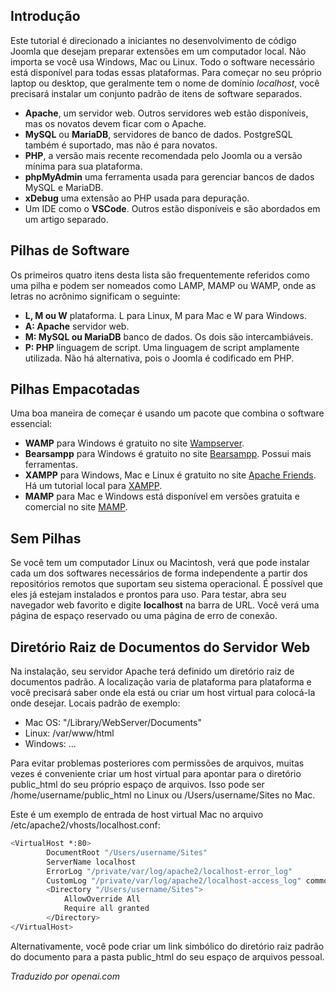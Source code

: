 <!-- Filename: J4.x:Developer:_Required_Software / Display title: Software Necessário -->

## Introdução

Este tutorial é direcionado a iniciantes no desenvolvimento de código Joomla que desejam preparar extensões em um computador local. Não importa se você usa Windows, Mac ou Linux. Todo o software necessário está disponível para todas essas plataformas. Para começar no seu próprio laptop ou desktop, que geralmente tem o nome de domínio *localhost*, você precisará instalar um conjunto padrão de itens de software separados.

- **Apache**, um servidor web. Outros servidores web estão disponíveis, mas os novatos devem ficar com o Apache.
- **MySQL** ou **MariaDB**, servidores de banco de dados. PostgreSQL também é suportado, mas não é para novatos.
- **PHP**, a versão mais recente recomendada pelo Joomla ou a versão mínima para sua plataforma.
- **phpMyAdmin** uma ferramenta usada para gerenciar bancos de dados MySQL e MariaDB.
- **xDebug** uma extensão ao PHP usada para depuração.
- Um IDE como o **VSCode**. Outros estão disponíveis e são abordados em um artigo separado.

## Pilhas de Software

Os primeiros quatro itens desta lista são frequentemente referidos como uma pilha e podem ser nomeados como LAMP, MAMP ou WAMP, onde as letras no acrônimo significam o seguinte:

- **L, M ou W** plataforma. L para Linux, M para Mac e W para Windows.
- **A: Apache** servidor web.
- **M: MySQL ou MariaDB** banco de dados. Os dois são intercambiáveis.
- **P: PHP** linguagem de script. Uma linguagem de script amplamente utilizada. Não há alternativa, pois o Joomla é codificado em PHP.

## Pilhas Empacotadas

Uma boa maneira de começar é usando um pacote que combina o software essencial:

- **WAMP** para Windows é gratuito no site [Wampserver](https://www.wampserver.com/en/).
- **Bearsampp** para Windows é gratuito no site [Bearsampp](https://bearsampp.com/). Possui mais ferramentas.
- **XAMPP** para Windows, Mac e Linux é gratuito no site [Apache Friends](https://www.apachefriends.org/). Há um tutorial local para [XAMPP](jdocmanual?article=user/hosting/local-hosting-with-xampp).
- **MAMP** para Mac e Windows está disponível em versões gratuita e comercial no site [MAMP](https://www.mamp.info/en/mac/).

## Sem Pilhas

Se você tem um computador Linux ou Macintosh, verá que pode instalar cada um dos softwares necessários de forma independente a partir dos repositórios remotos que suportam seu sistema operacional. É possível que eles já estejam instalados e prontos para uso. Para testar, abra seu navegador web favorito e digite **localhost** na barra de URL. Você verá uma página de espaço reservado ou uma página de erro de conexão.

## Diretório Raiz de Documentos do Servidor Web

Na instalação, seu servidor Apache terá definido um diretório raiz de documentos padrão. A localização varia de plataforma para plataforma e você precisará saber onde ela está ou criar um host virtual para colocá-la onde desejar. Locais padrão de exemplo:

- Mac OS: "/Library/WebServer/Documents"
- Linux: /var/www/html
- Windows: ...

Para evitar problemas posteriores com permissões de arquivos, muitas vezes é conveniente criar um host virtual para apontar para o diretório public_html do seu próprio espaço de arquivos. Isso pode ser /home/username/public_html no Linux ou /Users/username/Sites no Mac.

Este é um exemplo de entrada de host virtual Mac no arquivo /etc/apache2/vhosts/localhost.conf:

```bash
<VirtualHost *:80>
        DocumentRoot "/Users/username/Sites"
        ServerName localhost
        ErrorLog "/private/var/log/apache2/localhost-error_log"
        CustomLog "/private/var/log/apache2/localhost-access_log" common
        <Directory "/Users/username/Sites">
            AllowOverride All
            Require all granted
        </Directory>
</VirtualHost>
```

Alternativamente, você pode criar um link simbólico do diretório raiz padrão do documento para a pasta public_html do seu espaço de arquivos pessoal.

*Traduzido por openai.com*

